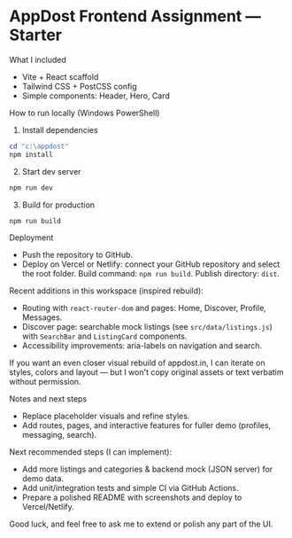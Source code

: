 # AppDost Frontend Assignment — Starter

What I included
- Vite + React scaffold
- Tailwind CSS + PostCSS config
- Simple components: Header, Hero, Card

How to run locally (Windows PowerShell)

1. Install dependencies

```powershell
cd "c:\appdost"
npm install
```

2. Start dev server

```powershell
npm run dev
```

3. Build for production

```powershell
npm run build
```

Deployment

- Push the repository to GitHub.
- Deploy on Vercel or Netlify: connect your GitHub repository and select the root folder. Build command: `npm run build`. Publish directory: `dist`.

Recent additions in this workspace (inspired rebuild):

- Routing with `react-router-dom` and pages: Home, Discover, Profile, Messages.
- Discover page: searchable mock listings (see `src/data/listings.js`) with `SearchBar` and `ListingCard` components.
- Accessibility improvements: aria-labels on navigation and search.

If you want an even closer visual rebuild of appdost.in, I can iterate on styles, colors and layout — but I won't copy original assets or text verbatim without permission.

Notes and next steps
- Replace placeholder visuals and refine styles.
- Add routes, pages, and interactive features for fuller demo (profiles, messaging, search).

Next recommended steps (I can implement):
- Add more listings and categories & backend mock (JSON server) for demo data.
- Add unit/integration tests and simple CI via GitHub Actions.
- Prepare a polished README with screenshots and deploy to Vercel/Netlify.

Good luck, and feel free to ask me to extend or polish any part of the UI.

